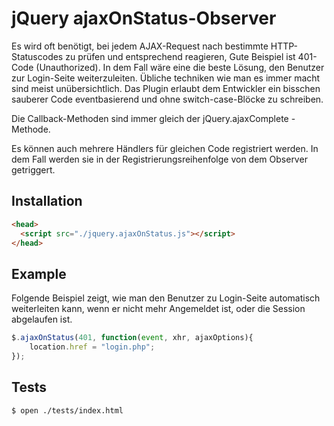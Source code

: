 # jQuery ajaxOnStatus-Observer

Es wird oft benötigt, bei jedem AJAX-Request nach bestimmte HTTP-Statuscodes zu prüfen und entsprechend
reagieren, Gute Beispiel ist 401-Code (Unauthorized). In dem Fall wäre eine die beste Lösung, den Benutzer
zur Login-Seite weiterzuleiten. Übliche techniken wie man es immer macht sind meist unübersichtlich. Das Plugin
erlaubt dem Entwickler ein bisschen sauberer Code eventbasierend und ohne switch-case-Blöcke zu schreiben.

Die Callback-Methoden sind immer gleich der jQuery.ajaxComplete - Methode.

Es können auch mehrere Händlers für gleichen Code registriert werden. In dem Fall werden sie in der Registrierungsreihenfolge von dem Observer getriggert.

## Installation
```html
<head>
  <script src="./jquery.ajaxOnStatus.js"></script>
</head>
```

## Example

Folgende Beispiel zeigt, wie man  den Benutzer zu Login-Seite automatisch weiterleiten kann, wenn er nicht mehr Angemeldet ist, oder die Session abgelaufen ist.

```javascript
$.ajaxOnStatus(401, function(event, xhr, ajaxOptions){
    location.href = "login.php";
});
```

## Tests
```sh
$ open ./tests/index.html
```
